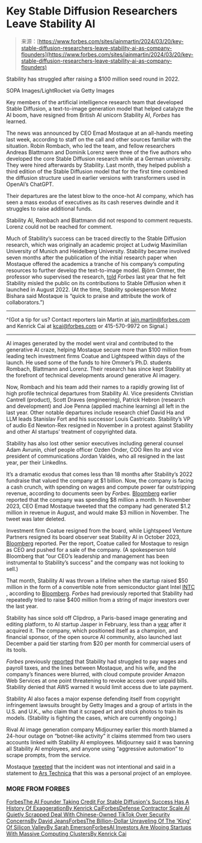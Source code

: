 <!--yml
category: 未分类
date: 2024-05-29 12:31:15
-->

# Key Stable Diffusion Researchers Leave Stability AI

> 来源：[https://www.forbes.com/sites/iainmartin/2024/03/20/key-stable-diffusion-researchers-leave-stability-ai-as-company-flounders](https://www.forbes.com/sites/iainmartin/2024/03/20/key-stable-diffusion-researchers-leave-stability-ai-as-company-flounders)

Stability has struggled after raising a $100 million seed round in 2022.

SOPA Images/LightRocket via Getty Images

Key members of the artificial intelligence research team that developed Stable Diffusion, a text-to-image generation model that helped catalyze the AI boom, have resigned from British AI unicorn Stability AI, *Forbes* has learned.

The news was announced by CEO Emad Mostaque at an all-hands meeting last week, according to staff on the call and other sources familiar with the situation. Robin Rombach, who led the team, and fellow researchers Andreas Blattmann and Dominik Lorenz were three of the five authors who developed the core Stable Diffusion research while at a German university. They were hired afterwards by Stability. Last month, they helped publish a third edition of the Stable Diffusion model that for the first time combined the diffusion structure used in earlier versions with transformers used in OpenAI’s ChatGPT.

Their departures are the latest blow to the once-hot AI company, which has seen a mass exodus of executives as its cash reserves dwindle and it struggles to raise additional funds.

Stability AI, Rombach and Blattmann did not respond to comment requests. Lorenz could not be reached for comment.

<fbs-ad position="top" progressive="" ad-id="article-0-top"></fbs-ad>

Much of Stability’s success can be traced directly to the Stable Diffusion research, which was originally an academic project at Ludwig Maximilian University of Munich and Heidelberg University. Stability became involved seven months after the publication of the initial research paper when Mostaque offered the academics a tranche of his company’s computing resources to further develop the text-to-image model. Björn Ommer, the professor who supervised the research, [told](https://www.forbes.com/sites/kenrickcai/2023/06/04/stable-diffusion-emad-mostaque-stability-ai-exaggeration/?sh=7fbb5da575c5 "https://www.forbes.com/sites/kenrickcai/2023/06/04/stable-diffusion-emad-mostaque-stability-ai-exaggeration/?sh=7fbb5da575c5") *Forbes* last year that he felt Stability misled the public on its contributions to Stable Diffusion when it launched in August 2022\. (At the time, Stability spokesperson Motez Bishara said Mostaque is “quick to praise and attribute the work of collaborators.”)

* * *

^(Got a tip for us? Contact reporters Iain Martin at iain.martin@forbes.com and Kenrick Cai at kcai@forbes.com or 415-570-9972 on Signal.)

* * *

AI images generated by the model went viral and contributed to the generative AI craze, helping Mostaque secure more than $100 million from leading tech investment firms Coatue and Lightspeed within days of the launch. He used some of the funds to hire Ommer’s Ph.D. students Rombach, Blattmann and Lorenz. Their research has since kept Stability at the forefront of technical developments around generative AI imagery.

Now, Rombach and his team add their names to a rapidly growing list of high profile technical departures from Stability AI. Vice presidents Christian Cantrell (product), Scott Draves (engineering), Patrick Hebron (research and development) and Joe Penna (applied machine learning) all left in the last year. Other notable departures include research chief David Ha and LLM leads Stanislav Fort and his successor Louis Castricato. Stability’s VP of audio Ed Newton-Rex resigned in November in a protest against Stability and other AI startups’ treatment of copyrighted data.

 <fbs-ad position="topx" progressive="" ad-id="article-0-topx-1">Stability has also lost other senior executives including general counsel Adam Avrunin, chief people officer Ozden Onder, COO Ren Ito and vice president of communications Jordan Valdés, who all resigned in the last year, per their LinkedIns.

It’s a dramatic exodus that comes less than 18 months after Stability’s 2022 fundraise that valued the company at $1 billion. Now, the company is facing a cash crunch, with spending on wages and compute power far outstripping revenue, according to documents seen by *Forbes.* [Bloomberg](https://www.bloomberg.com/news/articles/2023-11-09/stability-ai-gets-intel-backing-in-new-financing "https://www.bloomberg.com/news/articles/2023-11-09/stability-ai-gets-intel-backing-in-new-financing") earlier reported that the company was spending $8 million a month. In November 2023, CEO Emad Mostaque tweeted that the company had generated $1.2 million in revenue in August, and would make $3 million in November. The tweet was later deleted.

Investment firm Coatue resigned from the board, while Lightspeed Venture Partners resigned its board observer seat Stability AI in October 2023, [Bloomberg](https://www.bloomberg.com/news/articles/2023-11-29/stability-ai-has-explored-sale-as-investor-urges-ceo-to-resign "https://www.bloomberg.com/news/articles/2023-11-29/stability-ai-has-explored-sale-as-investor-urges-ceo-to-resign") reported. Per the report, Coatue called for Mostaque to resign as CEO and pushed for a sale of the company. (A spokesperson told Bloomberg that “our CEO’s leadership and management has been instrumental to Stability’s success” and the company was not looking to sell.)

That month, Stability AI was thrown a lifeline when the startup raised $50 million in the form of a convertible note from semiconductor giant Intel <fbs-ticker data-name="INTC" data-href="https://www.forbes.com/companies/intel" data-type="stock">[INTC](https://www.forbes.com/companies/intel)</fbs-ticker> , according to [Bloomberg](https://www.bloomberg.com/news/articles/2023-11-09/stability-ai-gets-intel-backing-in-new-financing "https://www.bloomberg.com/news/articles/2023-11-09/stability-ai-gets-intel-backing-in-new-financing"). *Forbes* had previously reported that Stability had repeatedly tried to raise $400 million from a string of major investors over the last year.

Stability has since sold off Clipdrop, a Paris-based image generating and editing platform, to AI startup Jasper in February, less than a [year](https://stability.ai/news/stability-ai-acquires-init-ml-makers-of-clipdrop-application "https://stability.ai/news/stability-ai-acquires-init-ml-makers-of-clipdrop-application") after it acquired it. The company, which positioned itself as a champion, and financial sponsor, of the open source AI community, also launched last December a paid tier starting from $20 per month for commercial users of its tools.

*Forbes* previously [reported](https://www.forbes.com/sites/kenrickcai/2023/06/04/stable-diffusion-emad-mostaque-stability-ai-exaggeration/ "https://www.forbes.com/sites/kenrickcai/2023/06/04/stable-diffusion-emad-mostaque-stability-ai-exaggeration/") that Stability had struggled to pay wages and payroll taxes, and the lines between Mostaque, and his wife, and the company’s finances were blurred, with cloud compute provider Amazon Web Services at one point threatening to revoke access over unpaid bills. Stability denied that AWS warned it would limit access due to late payment.

 <fbs-ad position="topx" progressive="" ad-id="article-0-topx-2">Stability AI also faces a major expense defending itself from copyright infringement lawsuits brought by Getty Images and a group of artists in the U.S. and U.K., who claim that it scraped art and stock photos to train its models. (Stability is fighting the cases, which are currently ongoing.)

Rival AI image generation company Midjourney earlier this month blamed a 24-hour outage on “botnet-like activity” it claims stemmed from two users accounts linked with Stability AI employees. Midjourney said it was banning all Stability AI employees, and anyone using “aggressive automation” to scrape prompts, from the service.

Mostaque [tweeted](https://twitter.com/EMostaque/status/1765496173572346182?ref_src=twsrc%5Etfw%7Ctwcamp%5Etweetembed%7Ctwterm%5E1765506365764550868%7Ctwgr%5E520d2cc316757d49a3c5952839754c0e4ddfb141%7Ctwcon%5Es2_&ref_url=https%3A%2F%2Fwww.theverge.com%2F2024%2F3%2F11%2F24097495%2Fmidjourney-bans-stability-ai-employees-data-theft-outage "https://twitter.com/EMostaque/status/1765496173572346182?ref_src=twsrc%5Etfw%7Ctwcamp%5Etweetembed%7Ctwterm%5E1765506365764550868%7Ctwgr%5E520d2cc316757d49a3c5952839754c0e4ddfb141%7Ctwcon%5Es2_&ref_url=https%3A%2F%2Fwww.theverge.com%2F2024%2F3%2F11%2F24097495%2Fmidjourney-bans-stability-ai-employees-data-theft-outage") that the incident was not intentional and said in a statement to [Ars Technica](https://arstechnica.com/information-technology/2024/03/in-ironic-twist-midjourney-bans-rival-ai-firm-employees-for-scraping-its-image-data/ "https://arstechnica.com/information-technology/2024/03/in-ironic-twist-midjourney-bans-rival-ai-firm-employees-for-scraping-its-image-data/") that this was a personal project of an employee.

### MORE FROM FORBES

[ForbesThe AI Founder Taking Credit For Stable Diffusion's Success Has A History Of ExaggerationBy Kenrick Cai](https://www.forbes.com/sites/kenrickcai/2023/06/04/stable-diffusion-emad-mostaque-stability-ai-exaggeration/)[ForbesDefense Contractor Scale AI Quietly Scrapped Deal With Chinese-Owned TikTok Over Security ConcernsBy David Jeans](https://www.forbes.com/sites/davidjeans/2024/02/02/scale-ai-tiktok-bytedance-security-concerns/)[ForbesThe Billion-Dollar Unraveling Of The 'King' Of Silicon ValleyBy Sarah Emerson](https://www.forbes.com/sites/sarahemerson/2024/03/11/the-billion-dollar-unraveling-of-ryan-breslow/)[ForbesAI Investors Are Wooing Startups With Massive Computing ClustersBy Kenrick Cai](https://www.forbes.com/sites/kenrickcai/2024/02/14/ai-investors-are-wooing-startups-with-massive-computing-clusters/)</fbs-ad></fbs-ad>